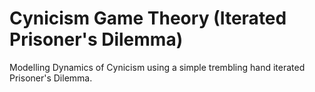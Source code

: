 # Cynicism Game Theory (Iterated Prisoner's Dilemma)

Modelling Dynamics of Cynicism using a simple trembling hand iterated Prisoner's Dilemma.



